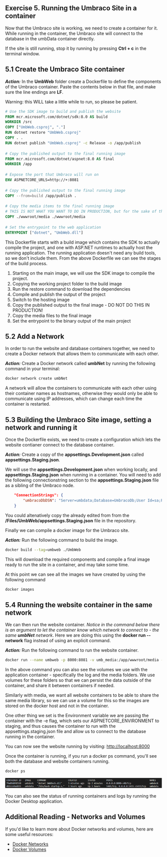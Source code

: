 ## Exercise 5. Running the Umbraco Site in a container

Now that the Umbraco site is working, we need to create a container for it. While running in the container, the Umbraco site will connect to the database in the umbData container directly. 

If the site is still running, stop it by running by pressing **Ctrl + c** in the terminal window. 

## 5.1 Create the Umbraco Site container

***Action:*** In the **UmbWeb** folder create a Dockerfile to define the components of the Umbraco container. Paste the contents below in that file, and make sure the line endings are **LF**. 

Warning: this WILL take a little while to run, so please be patient. 

```dockerfile
# Use the SDK image to build and publish the website
FROM mcr.microsoft.com/dotnet/sdk:8.0 AS build
WORKDIR /src
COPY ["UmbWeb.csproj", "."]
RUN dotnet restore "UmbWeb.csproj"
COPY . .
RUN dotnet publish "UmbWeb.csproj" -c Release -o /app/publish

# Copy the published output to the final running image
FROM mcr.microsoft.com/dotnet/aspnet:8.0 AS final 
WORKDIR /app

# Expose the port that Umbraco will run on
ENV ASPNETCORE_URLS=http://+:8081

# Copy the published output to the final running image
COPY --from=build /app/publish .

# Copy the media items to the final running image
# THIS IS NOT WHAT YOU WANT TO DO IN PRODUCTION, but for the sake of this workshop we will copy the media items into the container. In Production you would use a volume to store the media items, or a shared storage solution.
COPY ./wwwroot/media ./wwwroot/media

# Set the entrypoint to the web application
ENTRYPOINT ["dotnet", "UmbWeb.dll"]
```

This Dockerfile starts with a build image which contains the SDK to actually compile the project, and one with ASP.NET runtimes to actually host the running application. The running application doesn't need any build tools, so we don't include them. From the above Dockerfile we can see the stages of the build process.

1. Starting on the main image, we will use the SDK image to compile the project.
2. Copying the working project folder to the build image
3. Run the restore command to download the dependencies
4. Compile and publish the output of the project
5. Switch to the hosting image 
6. Copy the published output to the final image - DO NOT DO THIS IN PRODUCTION!
7. Copy the media files to the final image
8. Set the entrypoint to the binary output of the main project

## 5.2 Add a Network

In order to run the website and database containers together, we need to create a Docker network that allows them to communicate with each other.

***Action:*** Create a Docker network called **umbNet** by running the following command in your terminal:

```bash     
docker network create umbNet
```

A network will allow the containers to communicate with each other using their container names as hostnames, otherwise they would only be able to communicate using IP addresses, which can change each time the container is restarted.

## 5.3 Building the Umbraco Site image, setting a network and running it

Once the Dockerfile exists, we need to create a configuration which lets the website contianer connect to the database container. 

***Action:*** Create a copy of the **appsettings.Development.json** called **appsettings.Staging.json**. 

We will use the **appsettings.Development.json** when working locally, and **appsettings.Staging.json** when running in a container. You will need to add the following connectionstring section to the **appsettings.Staging.json** file as a sibling of the Umbraco node. 

```json
    "ConnectionStrings": {
        "umbracoDbDSN": "Server=umbdata;Database=UmbracoDb;User Id=sa;Password=SQL_PassW0rd!!;TrustServerCertificate=true",     "umbracoDbDSN_ProviderName": "Microsoft.Data.SqlClient"
    }
```

You could altenatively copy the already edited from from the **/Files/UmbWeb/appsettings.Staging.json** file in the repository.

Finally we can compile a docker image for the Umbraco site. 

***Action:*** Run the following command to build the image.

```bash
docker build --tag=umbweb ./UmbWeb
```

This will download the required components and compile a final image ready to run the site in a container, and may take some time. 

At this point we can see all the images we have created by using the following command

```bash
docker images
```

## 5.4 Running the website container in the same network

We can then run the website container. *Notice in the command below there is an argument to let the container know which network to connect to - the same **umbNet** network*. Here we are doing this using the **docker run --network** flag instead of using an explicit command.

***Action:*** Run the following command to run the website container.

```bash
docker run --name umbweb -p 8000:8081 -v umb_media:/app/wwwroot/media -v umb_logs:/app/umbraco/Logs -e ASPNETCORE_ENVIRONMENT='Staging' --network=umbNet -d umbweb
```

In the above command you can also see the volumes we use with the application container - specifically the log and the media folders. We use volumes for these folders so that we can persist the data outside of the container, and share it between containers if needed.

Similarly with media, we want all website containers to be able to share the same media library, so we can use a volume for this so the images are stored on the docker host and not in the container.

One other thing we set is the Environment variable we are passing the container with the -e flag, which sets our ASPNETCORE_ENVIRONMENT to staging, and thus causes the container to run with the appsettings.staging.json file and allow us to connect to the database running in the container.

You can now see the website running by visiting: [http://localhost:8000](http://localhost:8000)

Once the container is running, if you run a docker ps command, you'll see both the database and website containers running.

```bash
docker ps
```

![Running Containers](media/3_DockerPS.png)

You can also see the status of running containers and logs by running the Docker Desktop application.





## Additional Reading - Networks and Volumes

If you'd like to learn more about Docker networks and volumes, here are some useful resources:

- [Docker Networks](https://docs.docker.com/network/)
- [Docker Volumes](https://docs.docker.com/storage/volumes/)


